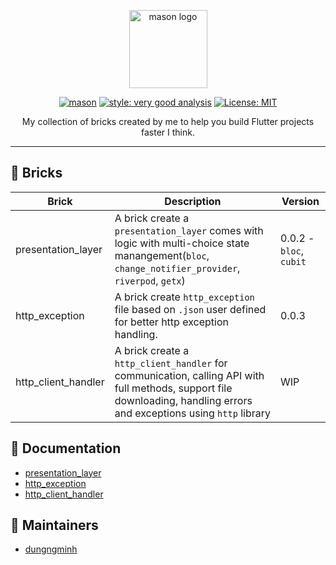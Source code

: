 <p align="center">
<img src="https://raw.githubusercontent.com/felangel/mason/master/assets/mason_full.png" height="125" alt="mason logo" />
</p>

<p align="center">
<a href="https://github.com/felangel/mason/actions"><img src="https://github.com/felangel/mason/workflows/mason/badge.svg" alt="mason"></a>
<a href="https://pub.dev/packages/very_good_analysis"><img src="https://img.shields.io/badge/style-very_good_analysis-B22C89.svg" alt="style: very good analysis"></a>
<a href="https://opensource.org/licenses/MIT"><img src="https://img.shields.io/badge/license-MIT-purple.svg" alt="License: MIT"></a>
</p>
<p align="center">
My collection of bricks created by me to help you build Flutter projects faster I think.
</p>

---

## 🧱 Bricks

| Brick               | Description                                                                                                                                                            | Version                 |
| ------------------- | ---------------------------------------------------------------------------------------------------------------------------------------------------------------------- | ----------------------- |
| presentation_layer  | A brick create a `presentation_layer` comes with logic with multi-choice state manangement(`bloc`, `change_notifier_provider`, `riverpod`, `getx`)                     | 0.0.2 - `bloc`, `cubit` |
| http_exception      | A brick create `http_exception` file based on `.json` user defined for better http exception handling.                                                                 | 0.0.3                   |
| http_client_handler | A brick create a `http_client_handler` for communication, calling API with full methods, support file downloading, handling errors and exceptions using `http` library | WIP                     |

## 📖 Documentation

- [presentation_layer](https://github.com/dungngminh/mason_bricks/tree/master/bricks/presentation_layer)
- [http_exception](https://github.com/dungngminh/mason_bricks/tree/master/bricks/http_exception)
- [http_client_handler](https://github.com/dungngminh/mason_bricks/tree/master/bricks/http_client_handler)

## 🌟 Maintainers

- [dungngminh](https://github.com/dungngminh)
